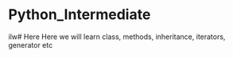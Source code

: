 # Python_Intermediate
ilw# Here Here we will learn class, methods, inheritance,  iterators, generator etc 
